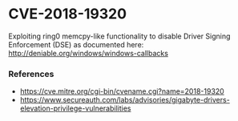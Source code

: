 # CVE-2018-19320

Exploiting ring0 memcpy-like functionality to disable Driver Signing Enforcement (DSE) as documented here: http://deniable.org/windows/windows-callbacks

### References

- https://cve.mitre.org/cgi-bin/cvename.cgi?name=2018-19320
- https://www.secureauth.com/labs/advisories/gigabyte-drivers-elevation-privilege-vulnerabilities 
